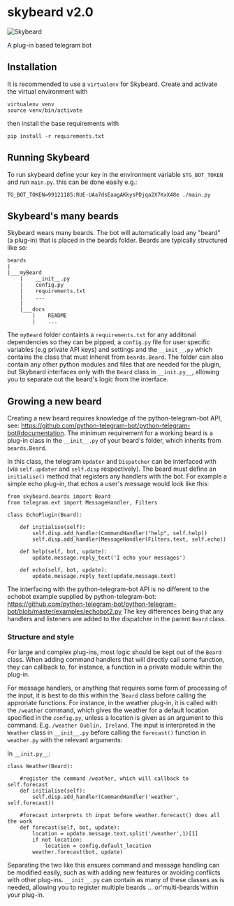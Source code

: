 # skybeard v2.0

![Skybeard](http://i.imgur.com/fb2r696.jpg)

A plug-in based telegram bot

## Installation
It is recommended to use a `virtualenv` for Skybeard. Create and activate the virtual environment with
```
virtualenv venv
source venv/bin/activate
```
then install the base requirements with
```
pip install -r requirements.txt
```

## Running Skybeard

To run skybeard define your key in the environment variable `$TG_BOT_TOKEN` and run `main.py`. this can be done easily e.g.:

    TG_BOT_TOKEN=99121185:RUE-UAa7dsEaagAKkysPDjqa2X7KxX48e ./main.py

## Skybeard's many beards
Skybeard wears many beards. The bot will automatically load any "beard" (a plug-in) that is placed in the beards folder. Beards are typically structured like so:

```
beards
|
|___myBeard
    |    __init__.py
    |    config.py
    |    requirements.txt
    |    ...
    |
    |___docs
        |    README
        |    ...
```

The `myBeard` folder containts a `requirements.txt` for any additonal dependencies so they can be pipped, a `config.py` file for user specific variables (e.g private API keys) and settings and the `__init__.py` which contains the class that must inheret from `beards.Beard`.
The folder can also contain any other python modules and files that are needed for the plugin, but Skybeard interfaces only with the `Beard` class in `__init.py__`, allowing you to separate out the beard's logic from the interface.

## Growing a new beard
Creating a new beard requires knowledge of the python-telegram-bot API, see: https://github.com/python-telegram-bot/python-telegram-bot#documentation.
The minimum requirement for a working beard is a plug-in class in the `__init__.py` of your beard's folder, which inherits from `beards.Beard`. 

In this class, the telegram `Updater` and `Dispatcher` can be interfaced with (via `self.updater` and `self.disp` respectively). The beard must define an `initialise()` method that registers any handlers with the bot. 
For example a simple echo plug-in, that echos a user's message would look like this:
```
from skybeard.beards import Beard
from telegram.ext import MessageHandler, Filters

class EchoPlugin(Beard):
    
    def initialise(self):
        self.disp.add_handler(CommandHandler("help", self.help))
        self.disp.add_handler(MessageHandler(Filters.text, self.echo))

    def help(self, bot, update):
        update.message.reply_text('I echo your messages')

    def echo(self, bot, update):
        update.message.reply_text(update.message.text)
```
The interfacing with the python-telegram-bot API is no different to the echobot example supplied by python-telegram-bot:
https://github.com/python-telegram-bot/python-telegram-bot/blob/master/examples/echobot2.py
The key differences being that any handlers and listeners are added to the dispatcher in the parent `Beard` class.

### Structure and style
For large and complex plug-ins, most logic should be kept out of the `Beard` class. When adding command handlers that will directly call some function, they can callback to, for instance, a function in a private module within the plug-in.

For message handlers, or anything that requires some form of processing of the input, it is best to do this within the '`Beard` class before calling the approriate functions. For instance, in the weather plug-in, it is called with the `/weather` command, which gives the weather for a default location specified in the `config.py`, unless a location is given as an argument to this command. E.g. `/weather Dublin, Ireland`. The input is interpreted in the `Weather` class in `__init__.py` before calling the  `forecast()` function in `weather.py` with the relevant arguments:

In `__init.py__`:
```
class Weather(Beard):
    
    #register the command /weather, which will callback to self.forecast
    def initialise(self):
        self.disp.add_handler(CommandHandler('weather', self.forecast))
    
    #forecast interprets th input before weather.forecast() does all the work
    def forecast(self, bot, update): 
        location = update.message.text.split('/weather',1)[1]
        if not location:
            location = config.default_location
        weather.forecast(bot, update) 
```
Separating the two like this ensures command and message handling can be modified easily, such as with adding new features or avoiding conflicts with other plug-ins.
`__init__.py` can contain as many of these classes as is needed, allowing you to register multiple beards ... or'multi-beards'within your plug-in.


